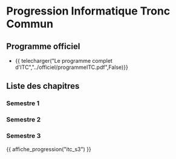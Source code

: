 # Progression Informatique Tronc Commun

## Programme officiel 

* {{ telecharger("Le programme complet d'ITC","../officiel/programmeITC.pdf",False)}}

## Liste des chapitres

### Semestre 1

### Semestre 2

### Semestre 3

{{ affiche_progression("itc_s3") }}